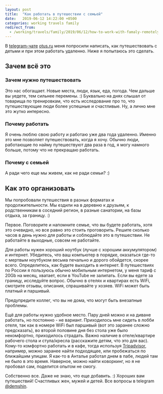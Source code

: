 ```yaml
---
layout: post
title:  "Как работать в путешествии с семьей"
date:   2019-06-12 14:22:00 +0500
categories: working travels family
redirect_from:
  - /working/travels/family/2019/06/12/how-to-work-with-famaly-remotely.html
---
```


В [telegram-чате](https://t.me/joinchat/AAAAAAo-Vju7cjFSfjZeeg) [otus.ru](https://otus.ru) меня попросили написать, как путешествовать с детьми и при этом работать удаленно. Ниже я попытаюсь это сделать.

## Зачем всё это

### Зачем нужно путешествовать

Это нас обогащает. Новые места, люди, язык, еда, погода. Чем дальше вы уедете, тем сильнее перемены. :) Буквально на днях слышал от товарища по тренировкам, что есть исследование про то, что путешествующие люди более успешные и счастливые. Ну, а лично мне это жутко интересно.

### Почему работать

Я очень люблю свою работу и работаю уже два года удаленно. Именно это мне позволяет путешествовать, когда я хочу. Обычно люди, работающие по найму путешествуют два раза в год, я могу намного больше, потому что не прекращаю работать.

### Почему с семьей

А ради чего еще мы живем, как не ради семьи? :)

## Как это организовать

Мы попробовали путешествия в разных форматах и продолжительности. Мы ездили на в деревню к друзьям, к родственникам в соседний регион, в разные санатории, на базы отдыха, за границу. :)

Первое. Поговорите и напомните семье, что вы будете работать, хотя это очевидно, но все равно это стоить проговорить. Решите сколько часов в день нужно для работы и соблюдайте это в путешествии. Не работайте в выходные, совсем не работайте.

Для работы нужен хороший ноутбук (лучше с хорошим аккумулятором) и интернет. Убедитесь, что ваш компьютер в порядке, оказаться где-то с мертвым ноутбуком весьма печально и дорого обойдется, скорее всего. Определитесь, как будете выходить в интернет. В путешествиях по России я пользуюсь обычно мобильным интернетом, у меня тариф с 20Gb на месяц, хватает, если в YouTube не залипать. Если вы едете за границу, исследуйте вопрос. Обычно в отелях и квартирах есть WiFi, смотрите отзывы, описания, спрашивайте у хозяев. WiFi может быть платный и паршивый.

Предупредите коллег, что вы не дома, что могут быть внезапные проблемы.

Ещё для работы нужно удобное место. Пару дней можно и на диване работать, но постоянно - не вариант. Приходилось мне сидеть в лобби отеля, так как в номере WiFi был паршивый (вот это заранее сложно предсказать), во второй половине дня без стола уже было некомфортно, приходилось страдать. Важно наличие в отеле/квартире рабочего стола и стула/кресла (расскажите детям, что это для вас). Кому-то комфортно работать и в кафе, тогда используя [Tripadvisor](https://www.tripadvisor.com), например, можно заранее найти подходящее, или пробежаться по ближайшим улицам. Я как-то в Анталье работал днем в пабе, людей там не было в это время. Наверное, можно найти коворкинг, но я не пробовал сам, поделится опытом не смогу.

Собственно все. Даже не знаю, что еще добавить. :) Хороших вам путешествий! Счастливых жен, мужей и детей. Все вопросы в telegram [@demshin](https://t.me/demshin).
